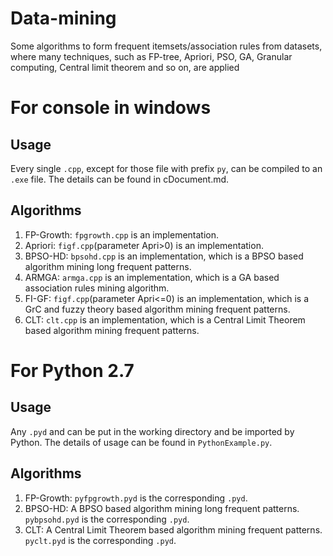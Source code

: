 # Data-mining
Some algorithms to form frequent itemsets/association rules from datasets, where many techniques, such as FP-tree, Apriori, PSO, GA, Granular computing, Central limit theorem and so on, are applied
# For console in windows
## Usage
Every single `.cpp`, except for those file with prefix `py`, can be compiled to an `.exe` file. The details can be found in cDocument.md.
## Algorithms
1. FP-Growth: `fpgrowth.cpp` is an implementation.
2. Apriori: `figf.cpp`(parameter Apri>0) is an implementation.
2. BPSO-HD: `bpsohd.cpp` is an implementation, which is a BPSO based algorithm mining long frequent patterns.
3. ARMGA: `armga.cpp` is an implementation, which is a GA based association rules mining algorithm.
4. FI-GF: `figf.cpp`(parameter Apri<=0) is an implementation, which is a GrC and fuzzy theory based algorithm mining frequent patterns.
5. CLT: `clt.cpp` is an implementation, which is a Central Limit Theorem based algorithm mining frequent patterns.
# For Python 2.7
## Usage
Any `.pyd` and can be put in the working directory and be imported by Python. The details of usage can be found in `PythonExample.py`.
## Algorithms
1. FP-Growth: `pyfpgrowth.pyd` is the corresponding `.pyd`.
2. BPSO-HD: A BPSO based algorithm mining long frequent patterns. `pybpsohd.pyd` is the corresponding `.pyd`.
3. CLT: A Central Limit Theorem based algorithm mining frequent patterns. `pyclt.pyd` is the corresponding `.pyd`.
